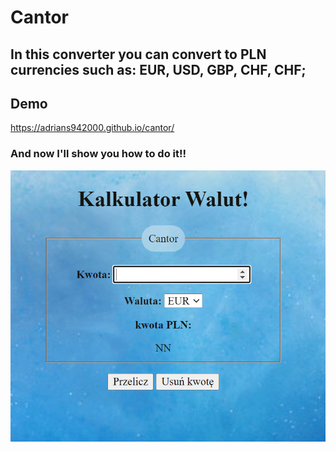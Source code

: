 # Cantor

## In this converter you can convert to PLN currencies such as: EUR, USD, GBP, CHF, CHF;

## Demo
https://adrians942000.github.io/cantor/

### And now I'll show you how to do it!!

![Kantor](images/123.PNG)
